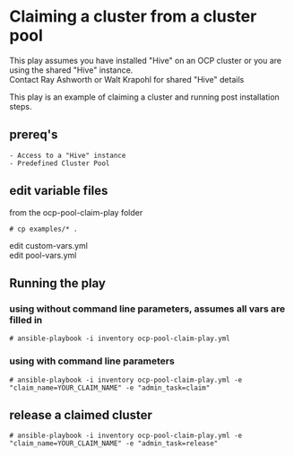 # Claiming a cluster from a cluster pool
This play assumes you have installed "Hive" on an OCP cluster or you are using the shared "Hive" instance.  
Contact Ray Ashworth or Walt Krapohl for shared "Hive" details

This play is an example of claiming a cluster and running post installation steps.

## prereq's

```
- Access to a "Hive" instance 
- Predefined Cluster Pool
```

## edit variable files

from the ocp-pool-claim-play folder
```
# cp examples/* .
```

edit custom-vars.yml  
edit pool-vars.yml

## Running the play

### using without command line parameters, assumes all vars are filled in

```
# ansible-playbook -i inventory ocp-pool-claim-play.yml
```

### using with command line parameters

```
# ansible-playbook -i inventory ocp-pool-claim-play.yml -e "claim_name=YOUR_CLAIM_NAME" -e "admin_task=claim"
```

## release a claimed cluster

```
# ansible-playbook -i inventory ocp-pool-claim-play.yml -e "claim_name=YOUR_CLAIM_NAME" -e "admin_task=release"
```